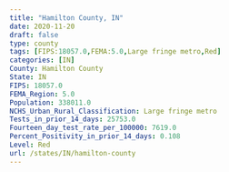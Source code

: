```yaml
---
title: "Hamilton County, IN"
date: 2020-11-20
draft: false
type: county
tags: [FIPS:18057.0,FEMA:5.0,Large fringe metro,Red]
categories: [IN]
County: Hamilton County
State: IN
FIPS: 18057.0
FEMA_Region: 5.0
Population: 338011.0
NCHS_Urban_Rural_Classification: Large fringe metro
Tests_in_prior_14_days: 25753.0
Fourteen_day_test_rate_per_100000: 7619.0
Percent_Positivity_in_prior_14_days: 0.108
Level: Red
url: /states/IN/hamilton-county
---
```



